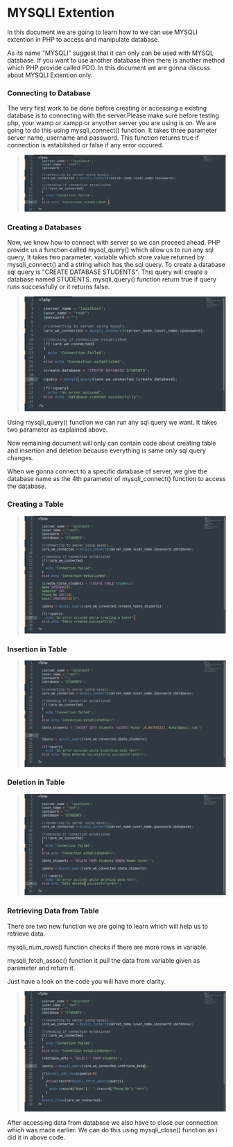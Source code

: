 # **MYSQLI Extention**

In this document we are going to learn how to we can use MYSQLI extention in PHP to access and manipulate database.

As its name "MYSQLI" suggest that it can only can be used with MYSQL database. If you want to use another database then there is another method which PHP provide called PDO. In this document we are gonna discuss about MYSQLI Extention only.

### Connecting to Database

The very first work to be done before creating or accessing a existing database is to connecting with the server.Please make sure before testing php, your wamp or xampp or anyother server you are using is on. We are going to do this using mysqli_connect() function. It takes three parameter server name, username and password. This function returns true if connection is established or false if any error occured.

> ![Connecting database code](images/1.png)

### Creating a Databases

Now, we know how to connect with server so we can proceed ahead. PHP provide us a function called mysql_query() which allow us to run any sql query, It takes two parameter, variable which store value returned by mysqli_connect() and a string which has the sql query. To create a database sql query is "CREATE DATABASE STUDENTS". This query will create a database named STUDENTS. mysqli_query() function return true if query runs successfully or it returns false.

> ![Creating a Database code](images/2.png)

Using mysqli_query() function we can run any sql query we want. It takes two parameter as explained above.

Now remaining document will only can contain code about creating table and insertion and deletion because everything is same only sql query changes.

When we gonna connect to a specific database of server, we give the database name as the 4th parameter of mysqli_connect() function to access the database.

### Creating a Table
> ![Creating Table Code](images/3.png)

### Insertion in Table

> ![Insering records Code](images/4.png)

### Deletion in Table

> ![Deleting records Code](images/5.png)

### Retrieving Data from Table

There are two new function we are going to learn which will help us to retrieve data.

mysqli_num_rows() function checks if there are more rows in variable.

mysqli_fetch_assoc() function it pull the data from variable given as parameter and return it.

Just have a look on the code you will have more clarity.

> ![Retrieve Data Code](images/6.png)

After accessing data from database we also have to close our connection which was made earlier. We can do this using mysqli_close() function as i did it in above code.